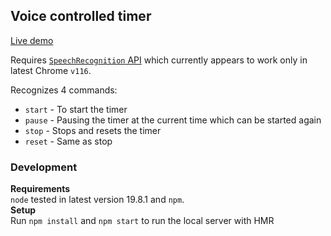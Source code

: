 ## Voice controlled timer  
[Live demo](https://patrikniebur.github.io/voice-controlled-timer/)

Requires [`SpeechRecognition` API](https://developer.mozilla.org/en-US/docs/Web/API/SpeechRecognition) which currently appears to work only in latest Chrome `v116`.  

Recognizes 4 commands:  
- `start` - To start the timer  
- `pause` - Pausing the timer at the current time which can be started again  
- `stop` - Stops and resets the timer  
- `reset` - Same as stop  

### Development  
**Requirements**  
`node` tested in latest version 19.8.1 and `npm`.  
**Setup**  
Run `npm install` and `npm start` to run the local server with HMR

